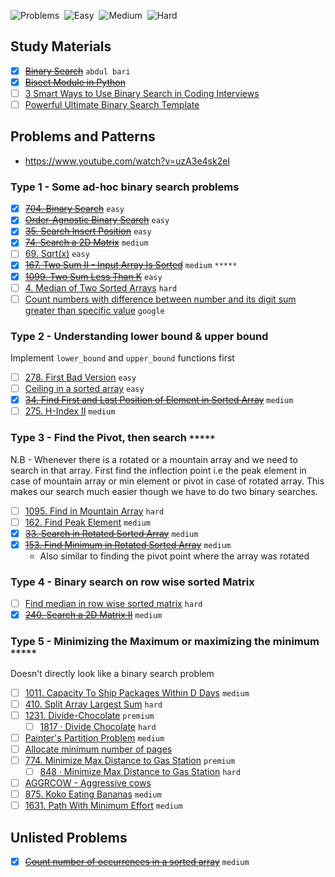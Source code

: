 ![Problems](https://img.shields.io/badge/Total_Problems-30-blueviolet)&nbsp;
![Easy](https://img.shields.io/badge/Easy-4-success)&nbsp;
![Medium](https://img.shields.io/badge/Medium-7-orange)&nbsp;
![Hard](https://img.shields.io/badge/Hard-0-red)


## Study Materials

* [x] ~~[Binary Search](https://www.youtube.com/playlist?list=PLR1BXeBj1husRtKzhu_WxyV7ZpS2mUnU5)~~ `abdul bari`
* [x] ~~[Bisect Module in Python](https://www.geeksforgeeks.org/bisect-algorithm-functions-in-python/)~~
* [ ] [3 Smart Ways to Use Binary Search in Coding Interviews](https://medium.com/interviewnoodle/three-smart-ways-to-use-binary-search-in-coding-interviews-250ba296cb82)
* [ ] [Powerful Ultimate Binary Search Template](https://leetcode.com/discuss/general-discussion/786126/python-powerful-ultimate-binary-search-template-solved-many-problems)

## Problems and Patterns

* https://www.youtube.com/watch?v=uzA3e4sk2eI

### Type 1 - Some ad-hoc binary search problems

* [x] ~~[704. Binary Search](https://leetcode.com/problems/binary-search/)~~ `easy`
* [x] ~~[Order-Agnostic Binary Search](https://www.geeksforgeeks.org/order-agnostic-binary-search/)~~ `easy`
* [x] ~~[35. Search Insert Position](https://leetcode.com/problems/search-insert-position/)~~ `easy`
* [x] ~~[74. Search a 2D Matrix](https://leetcode.com/problems/search-a-2d-matrix/)~~ `medium`
* [ ] [69. Sqrt(x)](https://leetcode.com/problems/sqrtx/) `easy`
* [x] ~~[167. Two Sum II - Input Array Is Sorted](https://leetcode.com/problems/two-sum-ii-input-array-is-sorted/)~~ `medium` `*****`
* [x] ~~[1099. Two Sum Less Than K](https://leetcode.com/problems/two-sum-less-than-k/)~~ `easy`
* [ ] [4. Median of Two Sorted Arrays](https://leetcode.com/problems/median-of-two-sorted-arrays/) `hard`
* [ ] [Count numbers with difference between number and its digit sum greater than specific value](https://www.geeksforgeeks.org/count-numbers-difference-number-digit-sum-greater-specific-value/) `google`

### Type 2 - Understanding lower bound & upper bound

Implement `lower_bound` and `upper_bound` functions first

* [ ] [278. First Bad Version](https://leetcode.com/problems/first-bad-version/) `easy`
* [ ] [Ceiling in a sorted array](https://www.geeksforgeeks.org/ceiling-in-a-sorted-array/) `easy`
* [x] ~~[34. Find First and Last Position of Element in Sorted Array](https://leetcode.com/problems/find-first-and-last-position-of-element-in-sorted-array/)~~ `medium`
* [ ] [275. H-Index II](https://leetcode.com/problems/h-index-ii/) `medium`

### Type 3 - Find the Pivot, then search `*****`

N.B - Whenever there is a rotated or a mountain array and we need to search in that array. First find the inflection point i.e the peak element in case of mountain array or min element or pivot in case of rotated array. This makes our search much easier though we have to do two binary searches.

* [ ] [1095. Find in Mountain Array](https://leetcode.com/problems/find-in-mountain-array/) `hard`
* [ ] [162. Find Peak Element](https://leetcode.com/problems/find-peak-element/) `medium`
* [x] ~~[33. Search in Rotated Sorted Array](https://leetcode.com/problems/search-in-rotated-sorted-array/)~~ `medium`
* [x] ~~[153. Find Minimum in Rotated Sorted Array](https://leetcode.com/problems/find-minimum-in-rotated-sorted-array/)~~ `medium`
  * Also similar to finding the pivot point where the array was rotated

### Type 4 - Binary search on row wise sorted Matrix

* [ ] [Find median in row wise sorted matrix](https://www.geeksforgeeks.org/find-median-row-wise-sorted-matrix/) `hard`
* [x] ~~[240. Search a 2D Matrix II](https://leetcode.com/problems/search-a-2d-matrix-ii/)~~ `medium`

### Type 5 - Minimizing the Maximum or maximizing the minimum `*****`

Doesn’t directly look like a binary search problem

* [ ] [1011. Capacity To Ship Packages Within D Days](https://leetcode.com/problems/capacity-to-ship-packages-within-d-days/) `medium`
* [ ] [410. Split Array Largest Sum](https://leetcode.com/problems/split-array-largest-sum/) `hard`
* [ ] [1231. Divide-Chocolate](https://leetcode.com/problems/divide-chocolate/) `premium`
  * [ ] [1817 · Divide Chocolate](https://www.lintcode.com/problem/1817/) `hard`
* [ ] [Painter's Partition Problem](https://www.interviewbit.com/problems/painters-partition-problem/) `medium`
* [ ] [Allocate minimum number of pages](https://www.geeksforgeeks.org/allocate-minimum-number-pages/)
* [ ] [774. Minimize Max Distance to Gas Station](https://leetcode.com/problems/minimize-max-distance-to-gas-station/) `premium`
  * [ ] [848 · Minimize Max Distance to Gas Station](https://www.lintcode.com/problem/848/) `hard`
* [ ] [AGGRCOW - Aggressive cows](https://www.spoj.com/problems/AGGRCOW/)
* [ ] [875. Koko Eating Bananas](https://leetcode.com/problems/koko-eating-bananas/) `medium`
* [ ] [1631. Path With Minimum Effort](https://leetcode.com/problems/path-with-minimum-effort/) `medium`

## Unlisted Problems

* [x] ~~[Count number of occurrences in a sorted array](https://www.geeksforgeeks.org/count-number-of-occurrences-or-frequency-in-a-sorted-array/)~~ `medium`